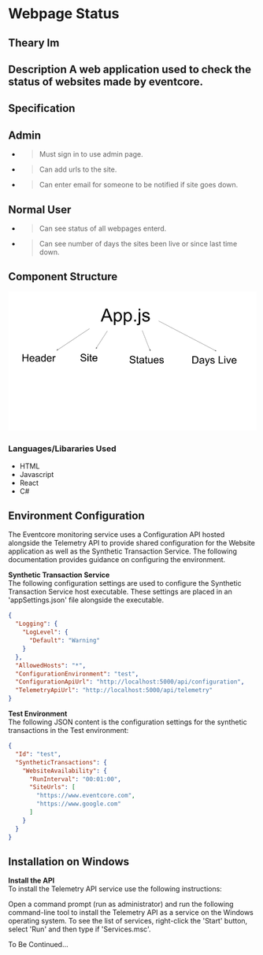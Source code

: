 # Webpage Status
## Theary Im

## Description A web application used to check the status of websites made by eventcore.

## Specification
 ## Admin
  * > Must sign in to use admin page.
  * > Can add urls to the site.
  * > Can enter email for someone to be notified if site goes down.
 ## Normal User
 * > Can see status of all webpages enterd.
 * > Can see number of days the sites been live or since last time down.

 ##  Component Structure
  ![Screenshot](Images/Chart.png)

 ### Languages/Libararies Used
 * HTML
 * Javascript
 * React
 * C#

## Environment Configuration
The Eventcore monitoring service uses a Configuration API hosted alongside the Telemetry API to provide shared
configuration for the Website application as well as the Synthetic Transaction Service. The following documentation
provides guidance on configuring the environment.

**Synthetic Transaction Service**  
The following configuration settings are used to configure the Synthetic Transaction Service host executable. These
settings are placed in an 'appSettings.json' file alongside the executable.

``` json
{
  "Logging": {
    "LogLevel": {
      "Default": "Warning"
    }
  },
  "AllowedHosts": "*",
  "ConfigurationEnvironment": "test",
  "ConfigurationApiUrl": "http://localhost:5000/api/configuration",
  "TelemetryApiUrl": "http://localhost:5000/api/telemetry"
}
```

**Test Environment**  
The following JSON content is the configuration settings for the synthetic transactions in the Test environment:

```json
{
  "Id": "test",
  "SyntheticTransactions": {
    "WebsiteAvailability": {
	  "RunInterval": "00:01:00",
      "SiteUrls": [
        "https://www.eventcore.com",
        "https://www.google.com"
      ]
    }
  }
}
```

## Installation on Windows

**Install the API**  
To install the Telemetry API service use the following instructions:

Open a command prompt (run as administrator) and run the following command-line tool to install the Telemetry
API as a service on the Windows operating system. To see the list of services, right-click the 'Start' button, 
select 'Run' and then type if 'Services.msc'.  

To Be Continued...


